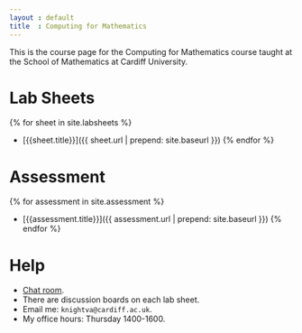 ```yaml
---
layout : default
title  : Computing for Mathematics
---
```


This is the course page for the Computing for Mathematics course taught at the
School of Mathematics at Cardiff University.

# Lab Sheets

{% for sheet in site.labsheets %}
- [{{sheet.title}}]({{ sheet.url | prepend: site.baseurl }})
{% endfor %}

# Assessment

{% for assessment in site.assessment %}
- [{{assessment.title}}]({{ assessment.url | prepend: site.baseurl }})
{% endfor %}

# Help

- [Chat room](https://gitter.im/computing-for-mathematics/Lobby).
- There are discussion boards on each lab sheet.
- Email me: `knightva@cardiff.ac.uk`.
- My office hours: Thursday 1400-1600.
